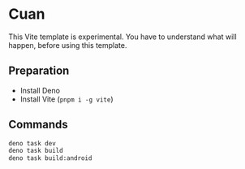 # Cuan

This Vite template is experimental. You have to understand what will happen, before using this template.

## Preparation

- Install Deno
- Install Vite (`pnpm i -g vite`)

## Commands

```bash
deno task dev
deno task build
deno task build:android
```

